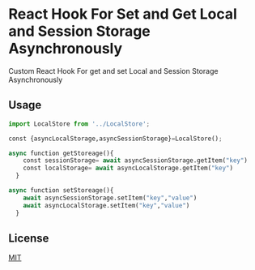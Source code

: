 # React Hook For Set and Get Local and Session Storage Asynchronously

Custom React Hook For get and set Local and Session Storage Asynchronously



## Usage

```python
import LocalStore from '../LocalStore';

const {asyncLocalStorage,asyncSessionStorage}=LocalStore();

async function getStoreage(){
    const sessionStorage= await asyncSessionStorage.getItem("key")
    const localStorage= await asyncLocalStorage.getItem("key")
  }

async function setStoreage(){
    await asyncSessionStorage.setItem("key","value")
    await asyncLocalStorage.setItem("key","value")
  }
```



## License
[MIT](https://choosealicense.com/licenses/mit/)
